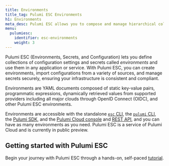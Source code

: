 ```yaml
---
title: Environments
title_tag: Pulumi ESC Environments
h1: Environments
meta_desc: Pulumi ESC allows you to compose and manage hierarchical collections of configuration and secrets called environments and consume them in various ways.
menu:
  pulumiesc:
    identifier: esc-environments
    weight: 3
---
```


Pulumi ESC (Environments, Secrets, and Configuration) lets you define collections of configuration settings and secrets called _environments_ and use them in any application or service. With Pulumi ESC, you can create environments, import configurations from a variety of sources, and manage secrets securely, ensuring your infrastructure is consistent and compliant.

Environments are YAML documents composed of static key-value pairs, programmatic expressions, dynamically retrieved values from supported providers including all major clouds through OpenID Connect (OIDC), and other Pulumi ESC environments.

Environments are accessible with the standalone [`esc` CLI](/docs/install/esc/), the [`pulumi` CLI](/docs/install/), the [Pulumi SDK](/docs/esc/languages-sdks/), and the [Pulumi Cloud console](/docs/esc/environments/working-with-environments#editing-an-environment-as-yaml-in-the-pulumi-cloud-console) and [REST API](/docs/pulumi-cloud/cloud-rest-api/#environments), and you can have as many environments as you need. Pulumi ESC is a service of Pulumi Cloud and is currently in public preview.

## Getting started with Pulumi ESC

Begin your journey with Pulumi ESC through a hands-on, self-paced [tutorial](/docs/esc/get-started/).
